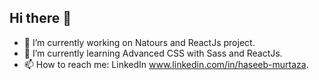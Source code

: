 ## Hi there 👋

- 🔭 I’m currently working on Natours and ReactJs project.
- 🌱 I’m currently learning Advanced CSS with Sass and ReactJs.
- 📫 How to reach me: LinkedIn www.linkedin.com/in/haseeb-murtaza.


